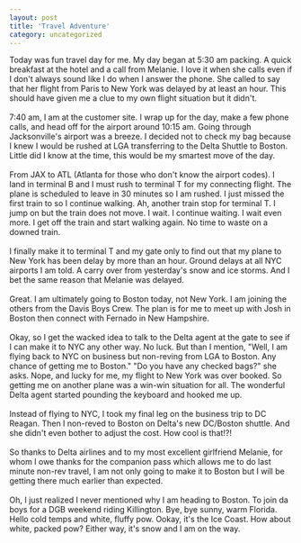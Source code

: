 ```yaml
---
layout: post
title: 'Travel Adventure'
category: uncategorized
---
```


Today was fun travel day for me.  My day began at 5:30 am packing.  A quick breakfast at the hotel and a call from Melanie.  I love it when she calls even if I don't always sound like I do when I answer the phone.  She called to say that her flight from Paris to New York was delayed by at least an hour.  This should have given me a clue to my own flight situation but it didn't.
<br />
<br />7:40 am, I am at the customer site.  I wrap up for the day, make a few phone calls, and head off for the airport around 10:15 am.  Going through Jacksonville's airport was a breeze.  I decided not to check my bag because I knew I would be rushed at LGA transferring to the Delta Shuttle to Boston.  Little did I know at the time, this would be my smartest move of the day.
<br />
<br />From JAX to ATL (Atlanta for those who don't know the airport codes).  I land in terminal B and I must rush to terminal T for my connecting flight.  The plane is scheduled to leave in 30 minutes so I am rushed.  I just missed the first train to so I continue walking.  Ah, another train stop for terminal T.  I jump on but the train does not move.  I wait.  I continue waiting.  I wait even more.  I get off the train and start walking again.  No time to waste on a downed train.
<br />
<br />I finally make it to terminal T and my gate only to find out that my plane to New York has been delay by more than an hour.  Ground delays at all NYC airports I am told.  A carry over from yesterday's snow and ice storms.  And I bet the same reason that Melanie was delayed.
<br />
<br />Great.  I am ultimately going to Boston today, not New York.  I am joining the others from the Davis Boys Crew.  The plan is for me to meet up with Josh in Boston then connect with Fernado in New Hampshire.
<br />
<br />Okay, so I get the wacked idea to talk to the Delta agent at the gate to see if I can make it to NYC any other way.  No luck.  But than I mention, "Well, I am flying back to NYC on business but non-reving from LGA to Boston.  Any chance of getting me to Boston."  "Do you have any checked bags?" she asks.  Nope, and lucky for me, my flight to New York was over booked.  So getting me on another plane was a win-win situation for all.  The wonderful Delta agent started pounding the keyboard and hooked me up.
<br />
<br />Instead of flying to NYC, I took my final leg on the business trip to DC Reagan.  Then I non-reved to Boston on Delta's new DC/Boston shuttle.  And she didn't even bother to adjust the cost.  How cool is that!?!
<br />
<br />So thanks to Delta airlines and to my most excellent girlfriend Melanie, for whom I owe thanks for the companion pass which allows me to do last minute non-rev travel, I am not only going to make it to Boston but I will be getting there much earlier than expected.
<br />
<br />Oh, I just realized I never mentioned why I am heading to Boston.  To join da boys for a DGB weekend riding Killington.  Bye, bye sunny, warm Florida.  Hello cold temps and white, fluffy pow.  Ookay, it's the Ice Coast.  How about white, packed pow?  Either way, it's snow and I am on the way.
